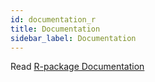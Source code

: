 ```yaml
---
id: documentation_r
title: Documentation
sidebar_label: Documentation
---
```


Read [R-package Documentation](/pdf/RChannelAttribution.pdf)